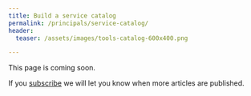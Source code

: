 ```yaml
---
title: Build a service catalog
permalink: /principals/service-catalog/
header:
  teaser: /assets/images/tools-catalog-600x400.png

---
```

This page is coming soon.

If you [subscribe](/subscribe/) we will let you know when more articles are published.
